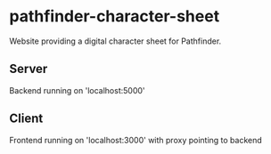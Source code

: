 # pathfinder-character-sheet
Website providing a digital character sheet for Pathfinder.


## Server
Backend running on 'localhost:5000'

## Client
Frontend running on 'localhost:3000' with proxy pointing to backend